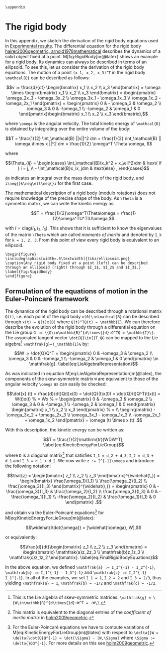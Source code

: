 ```@raw latex 
\appendix
```

# The rigid body

In this appendix, we sketch the derivation of the rigid body equations used in [Experimental results](@ref).
The differential equation for the rigid body [hairer2006geometric, arnold1978mathematical](@cite) describes the dynamics of a solid object fixed at a point. M[fig:RigidBody]m(@latex) shows an example for a rigid body. 
Its dynamics can always be described in terms of an ellipsoid. To see this, let us consider the derivation of the rigid body equations. The motion of a point ``(x_1, x_2, x_3)^T`` in the rigid body ``\mathcal{B}`` can be described as follows: 
```math
v := \frac{d}{dt} \begin{bmatrix} x_1 \\ x_2 \\ x_3 \end{bmatrix}
= \omega \times \begin{bmatrix} x_1 \\ x_2 \\ x_3 \end{bmatrix}
= \begin{pmatrix} \omega_2x_3 - \omega_3x_2 \\ \omega_3x_1 - \omega_1x_3 \\ \omega_1x_2 - \omega_2x_1 \end{pmatrix}
= \begin{pmatrix} 0 & - \omega_3 & \omega_2 \\ \omega_3 & 0 & -\omega_1 \\ -\omega_2 & \omega_1 & 0 \end{pmatrix}\begin{bmatrix} x_1 \\ x_2 \\ x_3 \end{bmatrix},
```
where ``\omega`` is the angular velocity. 
The total kinetic energy of ``\mathcal{B}`` is obtained by integrating over the entire volume of the body:
```math
T  = \frac{1}{2} \int_\mathcal{B} ||v||^2 dm = \frac{1}{2} \int_\mathcal{B} || \omega \times x ||^2 dm = \frac{1}{2} \omega^T \Theta \omega,        
```
where 
```math
\Theta_{ij} = \begin{cases}
    \int_\mathcal{B}(x_k^2 + x_\ell^2)dm & \text{ if } i = j, \\  
    -  \int_\mathcal{B}x_ix_jdm & \text{else} ,
\end{cases}
```
``dm`` indicates an integral over the mass density of the rigid body, and ``i\neq{}k\neq\ell\neq{}i`` for the first case.

The mathematical description of a rigid body (modulo rotations) does not require knowledge of the precise shape of the body. As ``\Theta`` is a symmetric matrix, we can write the kinetic energy as:
```math
T = \frac{1}{2}\omega^T\Theta\omega = \frac{1}{2}\omega^TU^TIU\omega,
```
with $I = \mathrm{diag} (I_1, I_2, I_3)$.
This shows that it is sufficient to know the eigenvalues of the matrix ``\Theta`` which are called *moments of inertia* and denoted by ``I_k`` for ``k = 1, 2, 3``. From this point of view every rigid body is equivalent to an ellipsoid. 

```@raw latex
\begin{figure}
\includegraphics[width=.5\textwidth]{tikz/ellipsoid.png}
\caption{Any rigid body fixed at a point (left) can be described through an ellipsoid (right) through $I_1$, $I_2$ and $I_3$.}
\label{fig:RigidBody}
\end{figure}
```

## Formulation of the equations of motion in the Euler-Poincaré framework

The dynamics of the rigid body can be described through a rotational matrix ``Q(t)``, i.e. each point of the rigid body ``x(0)\in\mathcal{B}`` can be described through ``x(t) = Q(t)x(0)`` where ``Q(t)^TQ(t) = \mathbb{I}``. We can therefore describe the evolution of the rigid body through a differential equation on the Lie group ``G := \{Q\in\mathbb{R}^{d\times{}d}:Q^TQ = \mathbb{I}\}``. The associated tangent vector ``\dot{Q}\in{}T_QG`` can be mapped to the Lie algebra[^1] ``\mathfrak{g}=T_\mathbb{I}G`` by:
```math
W := \dot{Q}Q^T = \begin{pmatrix} 0 & -\omega_3 & \omega_2 \\ \omega_3 & 0 & -\omega_1 \\ -\omega_2 & \omega_1 & 0 \end{pmatrix} \in \mathfrak{g}. 
\label{eq:LieAlgebraRepresentation}
```
[^1]: This is the Lie algebra of skew-symmetric matrices: ``\mathfrak{g} = \{W\in\mathbb{R}^{d\times{}d}:W^T = -W\}``.

As was indicated in equation M[eq:LieAlgebraRepresentation]m(@latex), the components of the skew-symmetric matrix ``W`` are equivalent to those of the angular velocity ``\omega`` as can easily be checked: 
```math
\dot{x} (t)
= \frac{d}{dt}Q(t)x(0) = \dot{Q}(t)x(0) = \dot{Q}(t)Q^T(t)x(t) = W(t)x(t)
% = Wx
% = \begin{pmatrix} 0 & -\omega_3 & \omega_2 \\ \omega_3 & 0 & -\omega_1 \\ -\omega_2 & \omega_1 & 0 \end{pmatrix} \begin{pmatrix} x_1 \\ x_2 \\ x_3 \end{pmatrix}
% = \\ \begin{pmatrix}  -\omega_3x_2 + \omega_2x_3 \\ \omega_3x_1 - \omega_1x_3 \\ -\omega_2x_1 + \omega_1x_2 \end{pmatrix}
= \omega (t) \times x (t) .
```

With this description, the kinetic energy can be written as: 
```math
T = \frac{1}{2}\mathrm{tr}(WDW^T),
\label{eq:KineticEnergyForLieGroup}
```
where ``D`` is a diagonal matrix[^2] that satisfies ``I_1 = d_2 + d_3``, ``I_2 = d_3 + d_1`` and ``I_3 = d_1 + d_2``. We now write ``z := I^{-1}\omega`` and introduce the following notation: 
```math
\hat{z} = \begin{bmatrix} z_1 \\ z_2 \\ z_3 \end{bmatrix}^{\widehat{\,}} = \begin{bmatrix} \frac{\omega_1}{I_1} \\ \frac{\omega_2}{I_2} \\ \frac{\omega_3}{I_3} \end{bmatrix}^{\widehat{\,}} = \begin{pmatrix} 0 & -\frac{\omega_3}{I_3} & \frac{\omega_2}{I_2} \\ \frac{\omega_3}{I_3} & 0 & -\frac{\omega_1}{I_1} \\ -\frac{\omega_2}{I_2} & \frac{\omega_1}{I_1} & 0 \end{pmatrix} .
```

[^2]: This matrix is equivalent to the diagonal entries of the *coefficient of inertia matrix* in [holm2009geometric](@cite).

and obtain via the Euler-Poincaré equations[^3] for M[eq:KineticEnergyForLieGroup]m(@latex): 
```math
\widehat{I\dot{\omega}} = [\widehat{I\omega}, W],
```

[^3]: For the Euler-Poincaré equations we have to compute variations of M[eq:KineticEnergyForLieGroup]m(@latex) with respect to ``\delta{}W = \delta(\dot{Q}Q^{-1} = \dot{\Sigma} - [W,\Sigma]`` where ``\Sigma := \delta{}QQ^{-1}``. For more details on this see [holm2009geometric](@cite).

or equivalently:
```math
\frac{d}{dt}\begin{bmatrix} z_1 \\  z_2 \\ z_3  \end{bmatrix} 
= \begin{bmatrix} \mathfrak{a}z_2z_3 \\ \mathfrak{b}z_1z_3 \\ \mathfrak{c}z_1z_2 \end{bmatrix}.
\label{eq:FinalRigidBodyEquations}
```

In the above equation, we defined ``\mathfrak{a} := I_3^{-1} - I_2^{-1}``, ``\mathfrak{b} := I_1^{-1} - I_3^{-1}`` and ``\mathfrak{c} := I_2^{-1} - I_1^{-1}``. In all of the examples, we set ``I_1 = 1``, ``I_2 = 2`` and ``I_3 = 2/3``, thus yielding ``\mathfrak{a} = 1``, ``\mathfrak{b} = -1/2`` and ``\mathfrak{c} = -1/2``.
